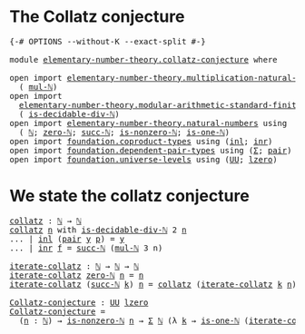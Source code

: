 # The Collatz conjecture

<pre class="Agda"><a id="35" class="Symbol">{-#</a> <a id="39" class="Keyword">OPTIONS</a> <a id="47" class="Pragma">--without-K</a> <a id="59" class="Pragma">--exact-split</a> <a id="73" class="Symbol">#-}</a>

<a id="78" class="Keyword">module</a> <a id="85" href="elementary-number-theory.collatz-conjecture.html" class="Module">elementary-number-theory.collatz-conjecture</a> <a id="129" class="Keyword">where</a>

<a id="136" class="Keyword">open</a> <a id="141" class="Keyword">import</a> <a id="148" href="elementary-number-theory.multiplication-natural-numbers.html" class="Module">elementary-number-theory.multiplication-natural-numbers</a> <a id="204" class="Keyword">using</a>
  <a id="212" class="Symbol">(</a> <a id="214" href="elementary-number-theory.multiplication-natural-numbers.html#1176" class="Function">mul-ℕ</a><a id="219" class="Symbol">)</a>
<a id="221" class="Keyword">open</a> <a id="226" class="Keyword">import</a>
  <a id="235" href="elementary-number-theory.modular-arithmetic-standard-finite-types.html" class="Module">elementary-number-theory.modular-arithmetic-standard-finite-types</a> <a id="301" class="Keyword">using</a>
  <a id="309" class="Symbol">(</a> <a id="311" href="elementary-number-theory.modular-arithmetic-standard-finite-types.html#27927" class="Function">is-decidable-div-ℕ</a><a id="329" class="Symbol">)</a>
<a id="331" class="Keyword">open</a> <a id="336" class="Keyword">import</a> <a id="343" href="elementary-number-theory.natural-numbers.html" class="Module">elementary-number-theory.natural-numbers</a> <a id="384" class="Keyword">using</a>
  <a id="392" class="Symbol">(</a> <a id="394" href="elementary-number-theory.natural-numbers.html#1444" class="Datatype">ℕ</a><a id="395" class="Symbol">;</a> <a id="397" href="elementary-number-theory.natural-numbers.html#1465" class="InductiveConstructor">zero-ℕ</a><a id="403" class="Symbol">;</a> <a id="405" href="elementary-number-theory.natural-numbers.html#1478" class="InductiveConstructor">succ-ℕ</a><a id="411" class="Symbol">;</a> <a id="413" href="elementary-number-theory.natural-numbers.html#1926" class="Function">is-nonzero-ℕ</a><a id="425" class="Symbol">;</a> <a id="427" href="elementary-number-theory.natural-numbers.html#1988" class="Function">is-one-ℕ</a><a id="435" class="Symbol">)</a>
<a id="437" class="Keyword">open</a> <a id="442" class="Keyword">import</a> <a id="449" href="foundation.coproduct-types.html" class="Module">foundation.coproduct-types</a> <a id="476" class="Keyword">using</a> <a id="482" class="Symbol">(</a><a id="483" href="foundation.coproduct-types.html#1239" class="InductiveConstructor">inl</a><a id="486" class="Symbol">;</a> <a id="488" href="foundation.coproduct-types.html#1262" class="InductiveConstructor">inr</a><a id="491" class="Symbol">)</a>
<a id="493" class="Keyword">open</a> <a id="498" class="Keyword">import</a> <a id="505" href="foundation.dependent-pair-types.html" class="Module">foundation.dependent-pair-types</a> <a id="537" class="Keyword">using</a> <a id="543" class="Symbol">(</a><a id="544" href="foundation-core.dependent-pair-types.html#502" class="Record">Σ</a><a id="545" class="Symbol">;</a> <a id="547" href="foundation-core.dependent-pair-types.html#575" class="InductiveConstructor">pair</a><a id="551" class="Symbol">)</a>
<a id="553" class="Keyword">open</a> <a id="558" class="Keyword">import</a> <a id="565" href="foundation.universe-levels.html" class="Module">foundation.universe-levels</a> <a id="592" class="Keyword">using</a> <a id="598" class="Symbol">(</a><a id="599" href="foundation-core.universe-levels.html#222" class="Primitive">UU</a><a id="601" class="Symbol">;</a> <a id="603" href="Agda.Primitive.html#764" class="Primitive">lzero</a><a id="608" class="Symbol">)</a>
</pre>
# We state the collatz conjecture

<pre class="Agda"><a id="collatz"></a><a id="658" href="elementary-number-theory.collatz-conjecture.html#658" class="Function">collatz</a> <a id="666" class="Symbol">:</a> <a id="668" href="elementary-number-theory.natural-numbers.html#1444" class="Datatype">ℕ</a> <a id="670" class="Symbol">→</a> <a id="672" href="elementary-number-theory.natural-numbers.html#1444" class="Datatype">ℕ</a>
<a id="674" href="elementary-number-theory.collatz-conjecture.html#658" class="Function">collatz</a> <a id="682" href="elementary-number-theory.collatz-conjecture.html#682" class="Bound">n</a> <a id="684" class="Keyword">with</a> <a id="689" href="elementary-number-theory.modular-arithmetic-standard-finite-types.html#27927" class="Function">is-decidable-div-ℕ</a> <a id="708" class="Number">2</a> <a id="710" href="elementary-number-theory.collatz-conjecture.html#682" class="Bound">n</a>
<a id="712" class="Symbol">...</a> <a id="716" class="Symbol">|</a> <a id="718" href="foundation.coproduct-types.html#1239" class="InductiveConstructor">inl</a> <a id="722" class="Symbol">(</a><a id="723" href="foundation-core.dependent-pair-types.html#575" class="InductiveConstructor">pair</a> <a id="728" href="elementary-number-theory.collatz-conjecture.html#728" class="Bound">y</a> <a id="730" href="elementary-number-theory.collatz-conjecture.html#730" class="Bound">p</a><a id="731" class="Symbol">)</a> <a id="733" class="Symbol">=</a> <a id="735" href="elementary-number-theory.collatz-conjecture.html#728" class="Bound">y</a>
<a id="737" class="Symbol">...</a> <a id="741" class="Symbol">|</a> <a id="743" href="foundation.coproduct-types.html#1262" class="InductiveConstructor">inr</a> <a id="747" href="elementary-number-theory.collatz-conjecture.html#747" class="Bound">f</a> <a id="749" class="Symbol">=</a> <a id="751" href="elementary-number-theory.natural-numbers.html#1478" class="InductiveConstructor">succ-ℕ</a> <a id="758" class="Symbol">(</a><a id="759" href="elementary-number-theory.multiplication-natural-numbers.html#1176" class="Function">mul-ℕ</a> <a id="765" class="Number">3</a> <a id="767" class="Bound">n</a><a id="768" class="Symbol">)</a>

<a id="iterate-collatz"></a><a id="771" href="elementary-number-theory.collatz-conjecture.html#771" class="Function">iterate-collatz</a> <a id="787" class="Symbol">:</a> <a id="789" href="elementary-number-theory.natural-numbers.html#1444" class="Datatype">ℕ</a> <a id="791" class="Symbol">→</a> <a id="793" href="elementary-number-theory.natural-numbers.html#1444" class="Datatype">ℕ</a> <a id="795" class="Symbol">→</a> <a id="797" href="elementary-number-theory.natural-numbers.html#1444" class="Datatype">ℕ</a>
<a id="799" href="elementary-number-theory.collatz-conjecture.html#771" class="Function">iterate-collatz</a> <a id="815" href="elementary-number-theory.natural-numbers.html#1465" class="InductiveConstructor">zero-ℕ</a> <a id="822" href="elementary-number-theory.collatz-conjecture.html#822" class="Bound">n</a> <a id="824" class="Symbol">=</a> <a id="826" href="elementary-number-theory.collatz-conjecture.html#822" class="Bound">n</a>
<a id="828" href="elementary-number-theory.collatz-conjecture.html#771" class="Function">iterate-collatz</a> <a id="844" class="Symbol">(</a><a id="845" href="elementary-number-theory.natural-numbers.html#1478" class="InductiveConstructor">succ-ℕ</a> <a id="852" href="elementary-number-theory.collatz-conjecture.html#852" class="Bound">k</a><a id="853" class="Symbol">)</a> <a id="855" href="elementary-number-theory.collatz-conjecture.html#855" class="Bound">n</a> <a id="857" class="Symbol">=</a> <a id="859" href="elementary-number-theory.collatz-conjecture.html#658" class="Function">collatz</a> <a id="867" class="Symbol">(</a><a id="868" href="elementary-number-theory.collatz-conjecture.html#771" class="Function">iterate-collatz</a> <a id="884" href="elementary-number-theory.collatz-conjecture.html#852" class="Bound">k</a> <a id="886" href="elementary-number-theory.collatz-conjecture.html#855" class="Bound">n</a><a id="887" class="Symbol">)</a>

<a id="Collatz-conjecture"></a><a id="890" href="elementary-number-theory.collatz-conjecture.html#890" class="Function">Collatz-conjecture</a> <a id="909" class="Symbol">:</a> <a id="911" href="foundation-core.universe-levels.html#222" class="Primitive">UU</a> <a id="914" href="Agda.Primitive.html#764" class="Primitive">lzero</a>
<a id="920" href="elementary-number-theory.collatz-conjecture.html#890" class="Function">Collatz-conjecture</a> <a id="939" class="Symbol">=</a>
  <a id="943" class="Symbol">(</a><a id="944" href="elementary-number-theory.collatz-conjecture.html#944" class="Bound">n</a> <a id="946" class="Symbol">:</a> <a id="948" href="elementary-number-theory.natural-numbers.html#1444" class="Datatype">ℕ</a><a id="949" class="Symbol">)</a> <a id="951" class="Symbol">→</a> <a id="953" href="elementary-number-theory.natural-numbers.html#1926" class="Function">is-nonzero-ℕ</a> <a id="966" href="elementary-number-theory.collatz-conjecture.html#944" class="Bound">n</a> <a id="968" class="Symbol">→</a> <a id="970" href="foundation-core.dependent-pair-types.html#502" class="Record">Σ</a> <a id="972" href="elementary-number-theory.natural-numbers.html#1444" class="Datatype">ℕ</a> <a id="974" class="Symbol">(λ</a> <a id="977" href="elementary-number-theory.collatz-conjecture.html#977" class="Bound">k</a> <a id="979" class="Symbol">→</a> <a id="981" href="elementary-number-theory.natural-numbers.html#1988" class="Function">is-one-ℕ</a> <a id="990" class="Symbol">(</a><a id="991" href="elementary-number-theory.collatz-conjecture.html#771" class="Function">iterate-collatz</a> <a id="1007" href="elementary-number-theory.collatz-conjecture.html#977" class="Bound">k</a> <a id="1009" href="elementary-number-theory.collatz-conjecture.html#944" class="Bound">n</a><a id="1010" class="Symbol">))</a>
</pre>